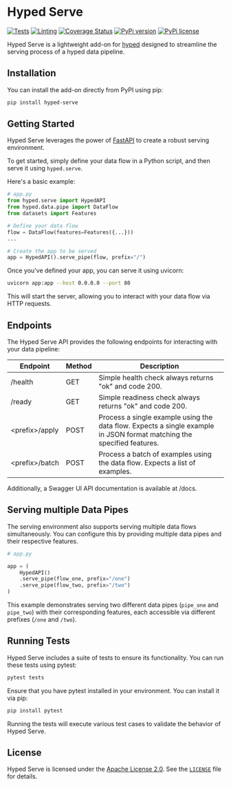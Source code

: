 # Hyped Serve

[![Tests](https://github.com/open-hyped/hyped.serve/actions/workflows/tests.yml/badge.svg?branch=main)](https://github.com/open-hyped/hyped.serve/actions/workflows/tests.yml)
[![Linting](https://github.com/open-hyped/hyped.serve/actions/workflows/linting.yml/badge.svg?branch=main)](https://github.com/open-hyped/hyped.serve/actions/workflows/linting.yml)
[![Coverage Status](https://coveralls.io/repos/github/open-hyped/hyped.serve/badge.svg?branch=main)](https://coveralls.io/github/open-hyped/hyped.serve?branch=main)
[![PyPi version](https://badgen.net/pypi/v/hyped-serve/)](https://pypi.org/project/hyped-serve)
[![PyPi license](https://badgen.net/pypi/license/hyped-serve/)](https://pypi.org/project/hyped-serve/)

Hyped Serve is a lightweight add-on for [hyped](https://github.com/open-hyped/hyped) designed to streamline the serving process of a hyped data pipeline.

## Installation

You can install the add-on directly from PyPI using pip:

```bash
pip install hyped-serve
```

## Getting Started

Hyped Serve leverages the power of [FastAPI](https://fastapi.tiangolo.com) to create a robust serving environment.

To get started, simply define your data flow in a Python script, and then serve it using `hyped.serve`.

Here's a basic example:

```python
# app.py
from hyped.serve import HypedAPI
from hyped.data.pipe import DataFlow
from datasets import Features

# Define your data flow
flow = DataFlow(features=Features({...}))
...

# Create the app to be served
app = HypedAPI().serve_pipe(flow, prefix="/")
```

Once you've defined your app, you can serve it using uvicorn:

```bash
uvicorn app:app --host 0.0.0.0 --port 80
```
This will start the server, allowing you to interact with your data flow via HTTP requests.

## Endpoints

The Hyped Serve API provides the following endpoints for interacting with your data pipeline:

| Endpoint   | Method | Description                                                                                            |
|------------|--------|--------------------------------------------------------------------------------------------------------|
| /health    | GET    | Simple health check always returns "ok" and code 200.                                                  |
| /ready     | GET    | Simple readiness check always returns "ok" and code 200.                                               |
| \<prefix\>/apply | POST   | Process a single example using the data flow. Expects a single example in JSON format matching the specified features. |
| \<prefix\>/batch | POST   | Process a batch of examples using the data flow. Expects a list of examples.                     |

Additionally, a Swagger UI API documentation is available at /docs.

## Serving multiple Data Pipes

The serving environment also supports serving multiple data flows simultaneously. You can configure this by providing multiple data pipes and their respective features.

```python
# app.py

app = (
    HypedAPI()
    .serve_pipe(flow_one, prefix="/one")
    .serve_pipe(flow_two, prefix="/two")
)
```

This example demonstrates serving two different data pipes (`pipe_one` and `pipe_two`) with their corresponding features, each accessible via different prefixes (`/one` and `/two`).

## Running Tests

Hyped Serve includes a suite of tests to ensure its functionality. You can run these tests using pytest:

```bash
pytest tests
```

Ensure that you have pytest installed in your environment. You can install it via pip:

```bash
pip install pytest
```

Running the tests will execute various test cases to validate the behavior of Hyped Serve.

## License

Hyped Serve is licensed under the [Apache License 2.0](https://www.apache.org/licenses/LICENSE-2.0). See the [`LICENSE`](/LICENSE) file for details.
